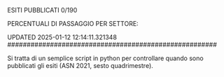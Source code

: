 ESITI PUBBLICATI 0/190 

PERCENTUALI DI PASSAGGIO PER SETTORE:

UPDATED 2025-01-12 12:14:11.321348
###################################################### 

Si tratta di un semplice script in python per controllare quando sono pubblicati gli esiti (ASN 2021, sesto quadrimestre).


